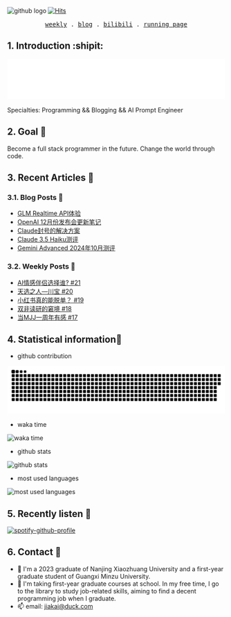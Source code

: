 ![github logo](https://img.shields.io/badge/github-real--jiakai-lightgrey?logo=github)
[![Hits](https://hits.seeyoufarm.com/api/count/incr/badge.svg?url=https%3A%2F%2Fgithub.com%2Freal-jiakai&count_bg=%2379C83D&title_bg=%23555555&icon=next-dot-js.svg&icon_color=%23E7E7E7&title=hits&edge_flat=false)](https://hits.seeyoufarm.com)

<p align="center">
  <samp>
    <a href="https://gujiakai.top">weekly</a> .
    <a href="https://blog.gujiakai.top">blog</a> .
    <a href="https://space.bilibili.com/488592525">bilibili</a> .
    <a href="https://run.gujiakai.top">running page</a>
  </samp>
</p>

## 1. Introduction :shipit:

![hello i am jaya](https://raw.githubusercontent.com/real-jiakai/real-jiakai/main/assets/hello-im-jaya.svg)

Specialties: Programming && Blogging && AI Prompt Engineer

## 2. Goal 🚩

Become a full stack programmer in the future.
Change the world through code.

## 3. Recent Articles 📝

### 3.1. Blog Posts 📄

<!-- BLOG-POST-LIST:START -->
- [GLM Realtime API体验](https://blog.gujiakai.top/2025/01/glm-realtime-api-experience.html)
- [OpenAI 12月份发布会更新笔记](https://blog.gujiakai.top/2024/12/notes-about-openai-december-updates.html)
- [Claude封号的解决方案](https://blog.gujiakai.top/2024/11/claude-account-suspension-resolution.html)
- [Claude 3.5 Haiku测评](https://blog.gujiakai.top/2024/11/claude-3-5-haiku-review.html)
- [Gemini Advanced 2024年10月测评](https://blog.gujiakai.top/2024/11/gemini-advanced-2024-october-review.html)
<!-- BLOG-POST-LIST:END -->

### 3.2. Weekly Posts 📄

<!-- WEEKLY-POST-LIST:START -->
- [AI情感伴侣选择谁? #21](https://gujiakai.top/2024/09/weekly-issue-21)
- [天选之人—川宝 #20](https://gujiakai.top/2024/07/weekly-issue-20)
- [小红书真的能脱单？ #19](https://gujiakai.top/2024/06/weekly-issue-19)
- [双非读研的窘境 #18](https://gujiakai.top/2024/05/weekly-issue-18)
- [当MJJ一周年有感 #17](https://gujiakai.top/2024/03/weekly-issue-17)
<!-- WEEKLY-POST-LIST:END -->

## 4. Statistical information📜

- github contribution

![github contribution](https://raw.githubusercontent.com/real-jiakai/real-jiakai/output/github-contribution-grid-snake.svg)

- waka time

![waka time](https://wakatime.com/share/@Jaya/b277c128-2898-4b50-a06b-80e5e93e642d.svg)

- github stats

![github stats](https://github-readme-stats-jiakai.vercel.app/api?username=real-jiakai&count_private=true&show_icons=true&theme=radical)

- most used languages

![most used languages](https://github-readme-stats-jiakai.vercel.app/api/top-langs/?username=real-jiakai&theme=radical)

## 5. Recently listen 🎵

[![spotify-github-profile](https://spotify-github-profile.kittinanx.com/api/view?uid=31xulne5z45q3wqlwgogsrxcsgg4&cover_image=true&theme=default&show_offline=false&background_color=121212&interchange=false)](https://github.com/kittinan/spotify-github-profile)

## 6. Contact 📧

- 🔭 I'm a 2023 graduate of Nanjing Xiaozhuang University and a first-year graduate student of Guangxi Minzu University.
- 🌱 I'm taking first-year graduate courses at school. In my free time, I go to the library to study job-related skills, aiming to find a decent programming job when I graduate.
- 📫 email: jiakai@duck.com
